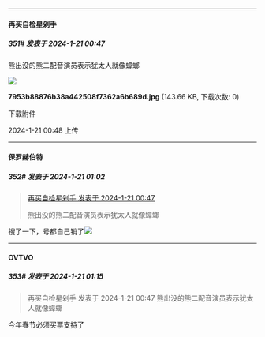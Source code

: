 
*****

####  再买自检星剁手  
##### 351#       发表于 2024-1-21 00:47

熊出没的熊二配音演员表示犹太人就像蟑螂

<img src="https://img.saraba1st.com/forum/202401/21/004824ullw3zy73nh8yv8f.jpg" referrerpolicy="no-referrer">

<strong>7953b88876b38a442508f7362a6b689d.jpg</strong> (143.66 KB, 下载次数: 0)

下载附件

2024-1-21 00:48 上传


*****

####  保罗赫伯特  
##### 352#       发表于 2024-1-21 01:02

<blockquote><a href="httphttps://bbs.saraba1st.com/2b/forum.php?mod=redirect&amp;goto=findpost&amp;pid=63717821&amp;ptid=2162144" target="_blank">再买自检星剁手 发表于 2024-1-21 00:47</a>

熊出没的熊二配音演员表示犹太人就像蟑螂</blockquote>
搜了一下，号都自己销了<img src="https://static.saraba1st.com/image/smiley/face2017/010.png" referrerpolicy="no-referrer">


*****

####  OVTVO  
##### 353#       发表于 2024-1-21 01:15

<blockquote>再买自检星剁手 发表于 2024-1-21 00:47
熊出没的熊二配音演员表示犹太人就像蟑螂</blockquote>
今年春节必须买票支持了

